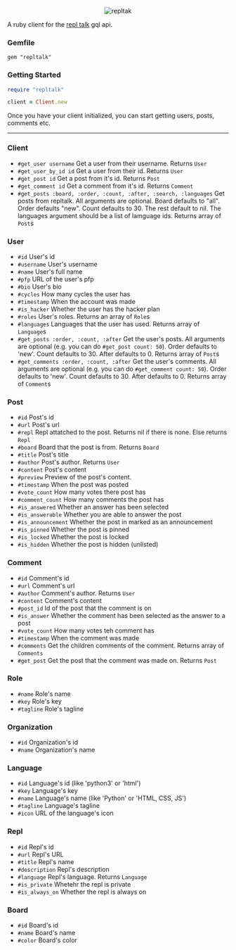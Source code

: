 <p align="center"><img alt="repltak" src="https://repltalk-logo.codingcactus.repl.co/logo.png" /></p>


A ruby client for the [repl talk](https://repl.it/talk) gql api.

### Gemfile
```
gem "repltalk"
```

### Getting Started

```ruby
require "repltalk"

client = Client.new
```

Once you have your client initialized, you can start getting users, posts, comments etc.

***

### Client
+ `#get_user username` Get a user from their username. Returns `User`
+ `#get_user_by_id id` Get a user from their id. Returns `User`
+ `#get_post id` Get a post from it's id. Returns `Post`
+ `#get_comment id` Get a comment from it's id. Returns `Comment`
+ `#get_posts :board, :order, :count, :after, :search, :languages` Get posts from repltalk. All arguments are optional. Board defaults to "all". Order defaults "new". Count defaults to 30. The rest default to nil. The languages argument should be a list of lamguage ids. Returns array of `Post`s

### User
+ `#id` User's id
+ `#username` User's username
+ `#name` User's full name
+ `#pfp` URL of the user's pfp
+ `#bio` User's bio
+ `#cycles` How many cycles the user has
+ `#timestamp` When the account was made
+ `#is_hacker` Whether the user has the hacker plan
+ `#roles` User's roles. Returns an array of `Role`s
+ `#languages` Languages that the user has used. Returns array of `Language`s
+ `#get_posts :order, :count, :after` Get the user's posts. All arguments are optional (e.g. you can do `#get_post count: 50`). Order defaults to 'new'. Count defaults to 30. After defaults to 0. Returns array of `Post`s
+ `#get_comments :order, :count, :after` Get the user's comments. All arguments are optional (e.g. you can do `#get_comment count: 50`). Order defaults to 'new'. Count defaults to 30. After defaults to 0. Returns array of `Comment`s

### Post
+ `#id` Post's id
+ `#url` Post's url
+ `#repl` Repl attatched to the post. Returns nil if there is none. Else returns `Repl`
+ `#board` Board that the post is from. Returns `Board`
+ `#title` Post's title
+ `#author` Post's author. Returns `User`
+ `#content` Post's content
+ `#preview` Preview of the post's content.
+ `#timestamp` When the post was posted
+ `#vote_count` How many votes there post has
+ `#comment_count` How many comments the post has
+ `#is_answered` Whether an answer has been selected
+ `#is_answerable` Whether you are able to answer the post
+ `#is_announcement` Whether the post in marked as an announcement
+ `#is_pinned` Whether the post is pinned
+ `#is_locked` Whether the post is locked
+ `#is_hidden` Whether the post is hidden (unlisted)

### Comment
+ `#id` Comment's id
+ `#url` Comment's url
+ `#author` Comment's author. Returns `User`
+ `#content` Comment's content
+ `#post_id` Id of the post that the comment is on
+ `#is_answer` Whether the comment has been selected as the answer to a post
+ `#vote_count` How many votes teh comment has
+ `#timestamp` When the comment was made
+ `#comments` Get the children comments of the comment. Returns array of `Comments`
+ `#get_post` Get the post that the comment was made on. Returns `Post`

### Role
+ `#name` Role's name
+ `#key` Role's key
+ `#tagline` Role's tagline

### Organization
+ `#id` Organization's id
+ `#name` Organization's name

### Language
+ `#id` Language's id (like 'python3' or 'html')
+ `#key` Language's key
+ `#name` Language's name (like 'Python' or 'HTML, CSS, JS')
+ `#tagline` Language's tagline
+ `#icon` URL of the language's icon

### Repl
+ `#id` Repl's id
+ `#url` Repl's URL
+ `#title` Repl's name
+ `#description` Repl's description
+ `#language` Repl's language. Returns `Language`
+ `#is_private` Whetehr the repl is private
+ `#is_always_on` Whether the repl is always on

### Board
+ `#id` Board's id
+ `#name` Board's name
+ `#color` Board's color
